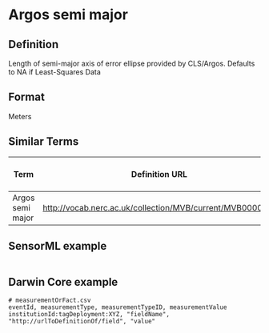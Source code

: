 # Argos semi major

## Definition 
Length of semi-major axis of error ellipse provided by CLS/Argos. Defaults to NA if Least-Squares Data

## Format
Meters

## Similar Terms 
|Term|Definition URL|Source Vocabulary Publisher/Creator|
|----|----------|-----------------|
|Argos semi major|http://vocab.nerc.ac.uk/collection/MVB/current/MVB000043/|Movebank|

## SensorML example
```xml

```
## Darwin Core example
```csv
# measurementOrFact.csv
eventId, measurementType, measurementTypeID, measurementValue
institutionId:tagDeployment:XYZ, "fieldName", "http://urlToDefinitionOf/field", "value"
```
